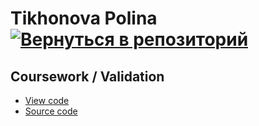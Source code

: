 # Tikhonova Polina    [![Вернуться в репозиторий](https://pollytikhonova.github.io/coursework/GitHub-Mark-32px.png "Вернуться в репозиторий")](https://github.com/PollyTikhonova/coursework/tree/master/correlation)
## Coursework / Validation

* [View code](https://PollyTikhonova.github.io/coursework/validation/Train,Predict&Validate.html)
* [Source code](https://PollyTikhonova.github.io/coursework/validation/Train,Predict&Validate.ipunb)
